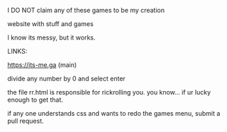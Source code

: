  I DO NOT claim any of these games to be my creation


website with stuff and games

I know its messy, but it works.


LINKS:


https://its-me.ga (main)






divide any number by 0 and select enter




the file rr.html is responsible for rickrolling you. 
you know... if ur lucky enough to get that.


if any one understands css and wants to redo the games menu, submit a pull request.
